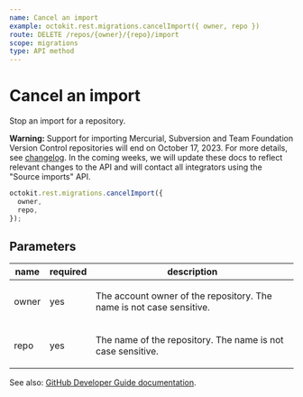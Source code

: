 ```yaml
---
name: Cancel an import
example: octokit.rest.migrations.cancelImport({ owner, repo })
route: DELETE /repos/{owner}/{repo}/import
scope: migrations
type: API method
---
```


# Cancel an import

Stop an import for a repository.

**Warning:** Support for importing Mercurial, Subversion and Team Foundation Version Control repositories will end
on October 17, 2023. For more details, see [changelog](https://gh.io/github-importer-non-git-eol). In the coming weeks, we will update
these docs to reflect relevant changes to the API and will contact all integrators using the "Source imports" API.

```js
octokit.rest.migrations.cancelImport({
  owner,
  repo,
});
```

## Parameters

<table>
  <thead>
    <tr>
      <th>name</th>
      <th>required</th>
      <th>description</th>
    </tr>
  </thead>
  <tbody>
    <tr><td>owner</td><td>yes</td><td>

The account owner of the repository. The name is not case sensitive.

</td></tr>
<tr><td>repo</td><td>yes</td><td>

The name of the repository. The name is not case sensitive.

</td></tr>
  </tbody>
</table>

See also: [GitHub Developer Guide documentation](https://docs.github.com/rest/migrations/source-imports#cancel-an-import).
